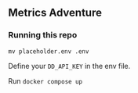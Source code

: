 ## Metrics Adventure

### Running this repo
```
mv placeholder.env .env
```

Define your `DD_API_KEY` in the env file.

Run `docker compose up`
